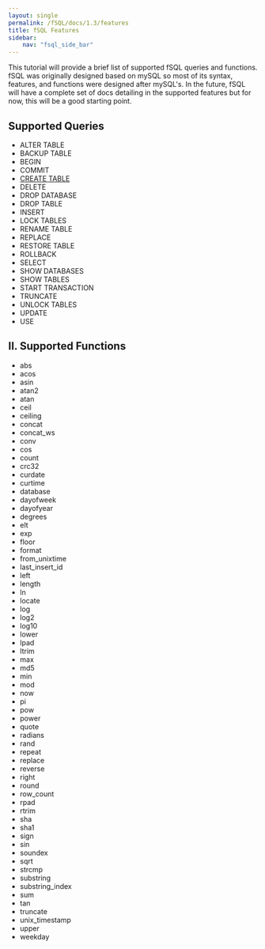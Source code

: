```yaml
---
layout: single
permalink: /fSQL/docs/1.3/features
title: fSQL Features
sidebar:
    nav: "fsql_side_bar"
---
```


<p>This tutorial will provide a brief list of supported fSQL queries and functions.
fSQL was originally designed based on mySQL so most of its syntax, features,
and functions were designed after mySQL's.  In the future, fSQL will have a complete
set of docs detailing in the supported features but for now, this will be a good
starting point.</p>

## Supported Queries

* ALTER TABLE
* BACKUP TABLE
* BEGIN
* COMMIT
* [CREATE TABLE](/fSQL/docs/create_table)
* DELETE
* DROP DATABASE
* DROP TABLE
* INSERT
* LOCK TABLES
* RENAME TABLE
* REPLACE
* RESTORE TABLE
* ROLLBACK
* SELECT
* SHOW DATABASES
* SHOW TABLES
* START TRANSACTION
* TRUNCATE
* UNLOCK TABLES
* UPDATE
* USE


## II. Supported Functions

* abs
* acos
* asin
* atan2
* atan
* ceil
* ceiling
* concat
* concat_ws
* conv
* cos
* count
* crc32
* curdate
* curtime
* database
* dayofweek
* dayofyear
* degrees
* elt
* exp
* floor
* format
* from_unixtime
* last_insert_id
* left
* length
* ln
* locate
* log
* log2
* log10
* lower
* lpad
* ltrim
* max
* md5
* min
* mod
* now
* pi
* pow
* power
* quote
* radians
* rand
* repeat
* replace
* reverse
* right
* round
* row_count
* rpad
* rtrim
* sha
* sha1
* sign
* sin
* soundex
* sqrt
* strcmp
* substring
* substring_index
* sum
* tan
* truncate
* unix_timestamp
* upper
* weekday
